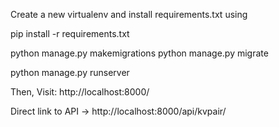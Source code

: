 Create a new virtualenv and install requirements.txt using

pip install -r requirements.txt

python manage.py makemigrations
python manage.py migrate

python manage.py runserver

Then, Visit: http://localhost:8000/

Direct link to API -> http://localhost:8000/api/kvpair/